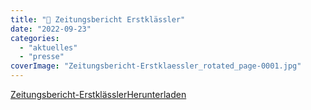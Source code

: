 ```yaml
---
title: "📰 Zeitungsbericht Erstklässler"
date: "2022-09-23"
categories: 
  - "aktuelles"
  - "presse"
coverImage: "Zeitungsbericht-Erstklaessler_rotated_page-0001.jpg"
---
```


[Zeitungsbericht-Erstklässler](https://volksschule-partenkirchen.de/wp-content/uploads/Zeitungsbericht-Erstklaessler_rotated.pdf)[Herunterladen](https://volksschule-partenkirchen.de/wp-content/uploads/Zeitungsbericht-Erstklaessler_rotated.pdf)
